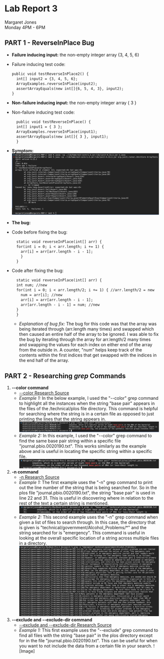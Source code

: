 # **Lab Report 3** <br />
Margaret Jones <br />
Monday 4PM - 6PM <br />

## **PART 1 - ReverseInPlace Bug**
* **Failure inducing input:** the non-empty integer array {3, 4, 5, 6}
* Failure inducing test code:
  ```  @Test
  public void testReverseInPlace2() {
    int[] input2 = {3, 4, 5, 6};
    ArrayExamples.reverseInPlace(input2);
    assertArrayEquals(new int[]{6, 5, 4, 3}, input2);
  }
  ```
* **Non-failure inducing input:** the non-empty integer array { 3 }
* Non-failure inducing test code:
  ``` 	@Test 
	public void testReverseInPlace() {
    int[] input1 = { 3 };
    ArrayExamples.reverseInPlace(input1);
    assertArrayEquals(new int[]{ 3 }, input1);
	}
  ```
* **Symptom:**
![Image](symptom_labreport3.png)

* **The bug:**
* Code before fixing the bug:
  ```
    static void reverseInPlace(int[] arr) {
    for(int i = 0; i < arr.length; i += 1) { 
      arr[i] = arr[arr.length - i - 1];
      }
    }
  ```
* Code after fixing the bug:
  ```
    static void reverseInPlace(int[] arr) {
    int num; //new
    for(int i = 0; i < arr.length/2; i += 1) { //arr.length/2 = new
      num = arr[i]; //new
      arr[i] = arr[arr.length - i - 1];
      arr[arr.length - i - 1] = num; //new
    }
    }
  ```
  * *Explanation of bug fix:* The bug for this code was that the array was being iterated through (arr.length many times) and swapped which then caused an entire half of the array to be ignored. I was able to fix the bug by iterating through the array for arr.length/2 many times and swapping the values for each index on either end of the array from the outside in. A counter, "num" helps keep track of the contents within the first indices that get swapped with the indices in the end half of the array. 
  

## **PART 2 - Researching *grep* Commands**
1. **--color command**
   * [--color Research Source](https://www.digitalocean.com/community/tutorials/grep-command-in-linux-unix)
   * *Example 1:* In the below example, I used the "--color" grep command to highlight all the instances when the string "base pair" appears in the files of the /technical/plos file directory. This command is helpful for searching where the string is in a certain file as opposed to just printing the lines that the string appears in. ![Image](--color_ex1.png)
   * *Example 2:* In this example, I used the "--color" grep command to find the same base pair string within a specific file "journal.pbio.0020190.txt". This works similarly as the example above and is useful in locating the specific string within a specific file. ![Image](--color_ex2.png)
2. **-n command**
   *  [-n Research Source](https://man7.org/linux/man-pages/man1/grep.1.html)
   *  *Example 1:* The first example uses the "-n" grep command to print out the line number of the string that is being searched for. So in the plos file "journal.pbio.0020190.txt", the string "base pair" is used in line 22 and 31. This is useful in discovering where in relation to the rest of the text a certain string is mentioned. ![Image](-n_ex1.png)
   *  *Example 2:* This second example uses the "-n" grep command when given a list of files to search through. In this case, the directory that is given is "technical/government/Alcohol_Problems/*" and the string searched for is "emergency". This command is useful in looking at the overall specific location of a string across multiple files in a directory. ![Image](-n_ex2.png)
3. **--exclude and --exclude-dir command**
   * [--exclude and --exclude-dir Research Source](https://man7.org/linux/man-pages/man1/grep.1.html)
   * *Example 1:* This first example uses the "--exclude" grep command to find all files with the string "base pair" in the plos directory except for in the file "journal.pbio.0020190.txt". This can be useful for when you want to not include the data from a certain file in your search. ![Image]

